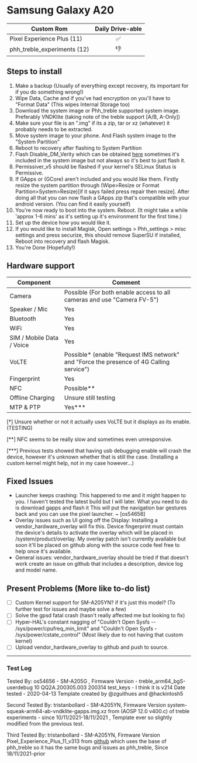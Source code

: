 # Samsung Galaxy A20
|Custom Rom                 |Daily Drive-able|
|---------------------------|:--------------:|
|Pixel Experience Plus (11) |✅              |
|phh_treble_experiments (12)|👎              |
 
## Steps to install
1. Make a backup (Usually of everything except recovery, its important for if you do something wrong!)
2. Wipe Data, Cache and if you've had encryption on you'll have to "Format Data" (This wipes Internal Storage too)
3. Download the system image or Phh_treble supported system image. Preferably VNDKlite (taking note of the treble support [A/B, A-Only])
4. Make sure your file is an ".img" if its a zip, tar or xz (whatever) it probably needs to be extracted.
5. Move system image to your phone. And Flash system image to the "System Partition"
6. Reboot to recovery after flashing to System Partition
7. Flash Disable_DM_Verity which can be obtained [here](https://github.com/Zackptg5/Disable_Dm-Verity_ForceEncrypt) sometimes it's included in the system image but not always so it's best to just flash it.
8. Permissiver_v5 should be flashed if your kernel's SELinux Status is Permissive.
9. If GApps or (GCore) aren't included and you would like them. Firstly resize the system partition through (Wipe>Resize or Format Partition>System>Resize)[if it says failed press repair then resize]. After doing all that you can now flash a GApps zip that's compatible with your android version. (You can find it easily yourself) 
10. You're now ready to boot into the system. Reboot. (It might take a while 'approx 1-6 mins' as it's setting up it's environment for the first time.)
11. Set up the device how you would like it.
12. If you would like to install Magisk, Open settings > Phh_settings > misc settings and press securize, this should remove SuperSU if installed, Reboot into recovery and flash Magisk.
13. You're Done (Hopefully!)

## Hardware support

| Component                 |      Comment                                                                             |
|---------------------------|------------------------------------------------------------------------------------------|
| Camera                    | Possible (For both enable access to all cameras and use "Camera FV-5")                   |
| Speaker / Mic             | Yes                                                                                      |
| Bluetooth                 | Yes                                                                                      | 
| WiFi                      | Yes                                                                                      |
| SIM / Mobile Data / Voice | Yes                                                                                      |
| VoLTE                     | Possible\* (enable "Request IMS network" and "Force the presence of 4G Calling service") |
| Fingerprint               | Yes                                                                                      |
| NFC                       | Possible\*\*                                                                             |
| Offline Charging          | Unsure still testing                                                                     |
| MTP & PTP                 | Yes\*\*\*                                                                                |

[\*] Unsure whether or not it actually uses VoLTE but it displays as its enable. (TESTING)

[\*\*] NFC seems to be really slow and sometimes even unresponsive.

[\*\*\*] Previous tests showed that having usb debugging enable will crash the device, however it's unknown whether that is still the case. (Installing a custom kernel might help, not in my case however...)

## Fixed Issues
* Launcher keeps crashing: This happened to me and it might happen to you. I haven't tested the latest build but I will later. What you need to do is download gapps and flash it This will put the navigation bar gestures back and you can use the pixel launcher. ~ [os54656]
* Overlay issues such as UI going off the Display: Installing a vendor_hardware_overlay will fix this. Device fingerprint must contain the device's details to activate the overlay which will be placed in /system/product/overlay. My overlay patch isn't currently available but soon it'll be placed on github along with the source code feel free to help once it's available.
* General issues: vendor_hardware_overlay should be tried if that doesn't work create an issue on github that includes a description, device log and model name.

## Present Problems (More like to-do list)
- [ ] Custom Kernel support for SM-A205YN? if it's just this model? (To further test for issues and maybe solve a few)
- [ ] Solve the gpsd fatal crash (hasn't really affected me but looking to fix)
- [ ] Hyper-HAL's constant nagging of "Couldn't Open Sysfs -- /sys/power/cpufreq_min_limit" and "Couldn't Open Sysfs - /sys/power/cstate_control" (Most likely due to not having that custom kernel)
- [ ] Upload vendor_hardware_overlay to github and push to source.

---

### Test Log
Tested By: os54656 - SM-A205G , Firmware Version - treble_arm64_bgS-userdebug 10 QQ2A.200305.003 200314 test_keys - I think it is v214 Date tested - 2020-04-13 Template created by @zguithues and @hackintosh5

Second Tested By: tristanbollard - SM-A205YN, Firmware Version system-squeak-arm64-ab-vndklite-gapps.img.xz from (AOSP 12.0 v400.c) of treble experiments - since 10/11/2021-18/11/2021 , Template ever so slightly modified from the previous test.

Third Tested By: tristanbollard - SM-A205YN, Firmware Version Pixel_Experience_Plus_11_v313 from [github](https://github.com/ponces/treble_build_pe) which uses the base of phh_treble so it has the same bugs and issues as phh_treble, Since 18/11/2021-prior